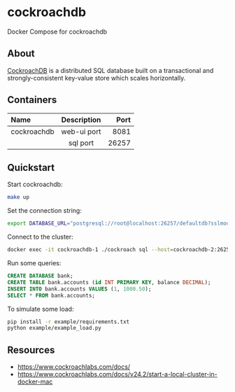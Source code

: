 # cockroachdb

Docker Compose for cockroachdb

## About

[CockroachDB](https://www.cockroachlabs.com/) is a distributed SQL database built on a transactional and strongly-consistent key-value store which scales horizontally.

## Containers

| Name              | Description                | Port   |
| :---------------- | :------------------------: | -----: |
| cockroachdb       | web-ui port                | 8081   |
|                   | sql port                   | 26257  |

## Quickstart

Start cockroachdb:

```bash
make up
```

Set the connection string:

```bash
export DATABASE_URL="postgresql://root@localhost:26257/defaultdb?sslmode=disable"
```

Connect to the cluster:

```bash
docker exec -it cockroachdb-1 ./cockroach sql --host=cockroachdb-2:26258 --insecure
```

Run some queries:

```sql
CREATE DATABASE bank;
CREATE TABLE bank.accounts (id INT PRIMARY KEY, balance DECIMAL);
INSERT INTO bank.accounts VALUES (1, 1000.50);
SELECT * FROM bank.accounts;
```

To simulate some load:

```bash
pip install -r example/requirements.txt
python example/example_load.py
```

## Resources

- https://www.cockroachlabs.com/docs/
- https://www.cockroachlabs.com/docs/v24.2/start-a-local-cluster-in-docker-mac
